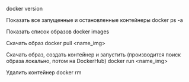 docker version

Показать все запущенные и остановленные контейнеры
docker ps -a

Показать список образов 
docker images

Скачать образ 
docker pull <name_img>

Скачать образ, создать контейнер и запустить (производится поиск образа локально, потом на DockerHub)
docker run <name_img>

Удалить контейнер
docker rm <CONTAINER ID>

